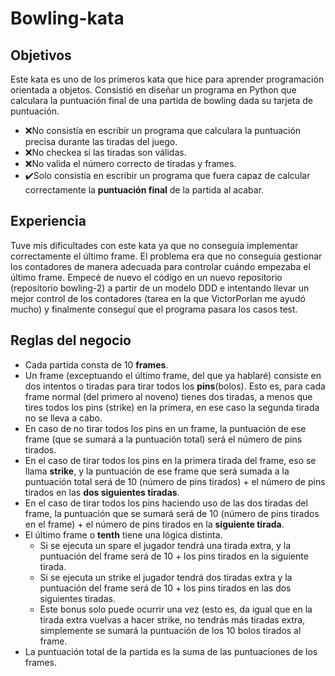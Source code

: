 # Bowling-kata

## Objetivos

Este kata es uno de los primeros kata que hice para aprender programación orientada a objetos. Consistió en diseñar un programa en Python que calculara la puntuación final de una partida de bowling dada su tarjeta de puntuación.

- ❌No consistía en escribir un programa que calculara la puntuación precisa durante las tiradas del juego.
- ❌No checkea si las tiradas son válidas.
- ❌No valida el número correcto de tiradas y frames.
- ✔️Solo consistía en escribir un programa que fuera capaz de calcular correctamente la **puntuación final** de la partida al acabar.

## Experiencia
Tuve mis dificultades con este kata ya que no conseguía implementar correctamente el último frame. El problema era que no conseguía gestionar los contadores de manera adecuada para controlar cuándo empezaba el último frame. Empecé de nuevo el código en un nuevo repositorio (repositorio bowling-2) a partir de un modelo DDD e intentando llevar un mejor control de los contadores (tarea en la que VictorPorlan me ayudó mucho) y finalmente conseguí que el programa pasara los casos test.

## Reglas del negocio

- Cada partida consta de 10 **frames**.
- Un frame (exceptuando el último frame, del que ya hablaré) consiste en dos intentos o tiradas para tirar todos los **pins**(bolos). Esto es, para cada frame normal (del primero al noveno) tienes dos tiradas, a menos que tires todos los pins (strike) en la primera, en ese caso la segunda tirada no se lleva a cabo. 
- En caso de no tirar todos los pins en un frame, la puntuación de ese frame (que se sumará a la puntuación total) será el número de pins tirados.
- En el caso de tirar todos los pins en la primera tirada del frame, eso se llama **strike**, y la puntuación de ese frame que será sumada a la puntuación total será de 10 (número de pins tirados) + el número de pins tirados en las **dos siguientes tiradas**.
- En el caso de tirar todos los pins haciendo uso de las dos tiradas del frame, la puntuación que se sumará será de 10 (número de pins tirados en el frame) + el número de pins tirados en la **siguiente tirada**.
- El último frame o **tenth** tiene una lógica distinta. 
  - Si se ejecuta un spare el jugador tendrá una tirada extra, y la puntuación del frame será de 10 + los pins tirados en la siguiente tirada. 
  - Si se ejecuta un strike el jugador tendrá dos tiradas extra y la puntuación del frame será de 10 + los pins tirados en las dos siguientes tiradas.
  - Este bonus solo puede ocurrir una vez (esto es, da igual que en la tirada extra vuelvas a hacer strike, no tendrás más tiradas extra, simplemente se sumará la puntuación de los 10 bolos tirados al frame.
- La puntuación total de la partida es la suma de las puntuaciones de los frames.
